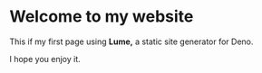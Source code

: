 # Welcome to my website

This if my first page using **Lume,** a static site generator for Deno.

I hope you enjoy it.
